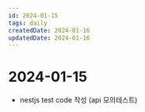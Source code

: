 ```yaml
---
id: 2024-01-15
tags: daily
createdDate: 2024-01-16
updatedDate: 2024-01-16
---
```


# 2024-01-15

- nestjs test code 작성 (api 모의테스트)

